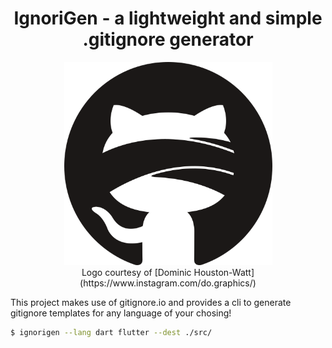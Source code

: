 <h1 align="center"> IgnoriGen - a lightweight and simple .gitignore generator</h1>
<p align="center">
<img height="325" width="333" src="./blindfolded_github.png">
<br>
Logo courtesy of [Dominic Houston-Watt](https://www.instagram.com/do.graphics/)
</p>

This project makes use of gitignore.io and provides a cli to generate gitignore templates for any language of your chosing!

```bash
$ ignorigen --lang dart flutter --dest ./src/
```
